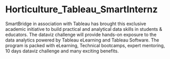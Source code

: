 # Horticulture_Tableau_SmartInternz
SmartBridge in association with Tableau has brought this exclusive academic initiative to build practical and analytical data skills in students &amp; educators. The dataviz challenge will provide hands-on exposure to the data analytics powered by Tableau eLearning and Tableau Software. The program is packed with eLearning, Technical bootcamps, expert mentoring, 10 days dataviz challenge and many exciting benefits.


<img scr="./Dashboard.png" />
